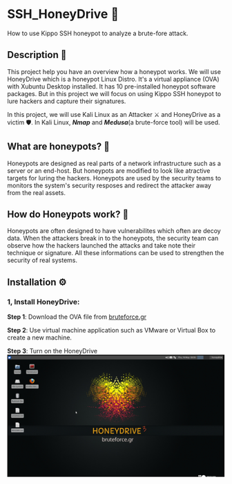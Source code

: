 # SSH_HoneyDrive :honeybee:
How to use Kippo SSH honeypot to analyze a brute-fore attack.
## Description :page_with_curl:
This project help you have an overview how a honeypot works. We will use HoneyDrive 
which is a honeypot Linux Distro. It's a virtual appliance (OVA) with Xubuntu Desktop
installed. It has 10 pre-installed honeypot software packages. But in this project 
we will focus on using Kippo SSH honeypot to lure hackers and capture their signatures.

In this project, we will use Kali Linux as an Attacker :crossed_swords: and HoneyDrive 
as a victim :shield:. In Kali Linux, **_Nmap_** and **_Medusa_**(a brute-force tool) will 
be used.

## What are honeypots? :honey_pot:
Honeypots are designed as real parts of a network infrastructure such as 
a server or an end-host. But honeypots are modified to look like atractive targets for luring the hackers. Honeypots are used by the security teams to monitors the system's security resposes and redirect 
the attacker away from the real assets. 

## How do Honeypots work? :open_file_folder:
Honeypots are often designed to have vulnerabilites which often are decoy data. When the attackers break in
to the honeypots, the security team can observe how the hackers launched the attacks and take note their 
technique or signature. All these informations can be used to strengthen the security of real systems.  

## Installation :gear:

### 1, Install HoneyDrive: 
**Step 1**: Download the OVA file from [bruteforce.gr](https://sourceforge.net/projects/honeydrive/) 

**Step 2**: Use virtual machine application such as VMware or Virtual Box to create a new machine.

**Step 3**: Turn on the HoneyDrive
![HoneyDriveDesktop](Pic/HoneyDriveDesktop.png)





